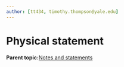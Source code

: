 ```yaml
---
author: [tt434, timothy.thompson@yale.edu]
---
```


# Physical statement

**Parent topic:**[Notes and statements](../../concepts/notes_and_statements.md)

